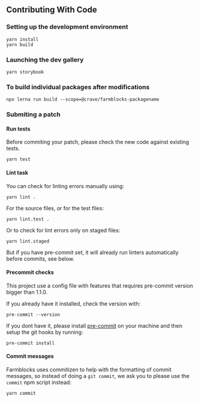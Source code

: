 ## Contributing With Code

### Setting up the development environment

```
yarn install
yarn build
```

### Launching the dev gallery
```
yarn storybook
```

### To build individual packages after modifications

```
npx lerna run build --scope=@crave/farmblocks-packagename
```

### Submiting a patch

#### Run tests

Before commiting your patch, please check the new code against existing tests.

```
yarn test
```

#### Lint task

You can check for linting errors manually using:

```
yarn lint .
```

For the source files, or for the test files:

```
yarn lint.test .
```

Or to check for lint errors only on staged files:

```
yarn lint.staged
```

But if you have pre-commit set, it will already run linters automatically before commits, see below.

#### Precommit checks

This project use a config file with features that requires pre-commit
version bigger than 1.1.0.

If you already have it installed, check the version with:

```
pre-commit --version
```

If you dont have it, please install 
[pre-commit](http://pre-commit.com/) on your machine and then 
setup the git hooks by running:

```
pre-commit install
```

#### Commit messages

Farmblocks uses commitizen to help with the formatting of commit messages,
so instead of doing a ``git commit``, we ask you to please use the ``commit`` 
npm script instead:

```
yarn commit
```


